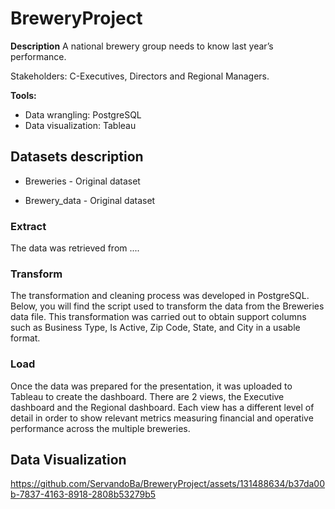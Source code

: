 # BreweryProject
**Description**
A national brewery group needs to know last year’s performance.

Stakeholders: C-Executives, Directors and Regional Managers.

**Tools:** 
- Data wrangling: PostgreSQL
- Data visualization: Tableau

## **Datasets description**
- Breweries - Original dataset


- Brewery_data - Original dataset


### **Extract**
The data was retrieved from ....

### **Transform**
The transformation and cleaning process was developed in PostgreSQL. Below, you will find the script used to transform the data from the Breweries data file. This transformation was carried out to obtain support columns such as Business Type, Is Active, Zip Code, State, and City in a usable format.




### **Load**
Once the data was prepared for the presentation, it was uploaded to Tableau to create the dashboard. There are 2 views, the Executive dashboard and the Regional dashboard. Each view has a different level of detail in order to show relevant metrics measuring financial and operative performance across the multiple breweries.


## Data Visualization
https://github.com/ServandoBa/BreweryProject/assets/131488634/b37da00b-7837-4163-8918-2808b53279b5




